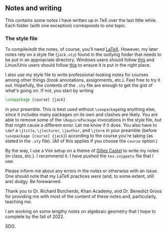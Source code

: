 ## Notes and writing
This contains some notes I have written up in TeX over the last little while. Each folder (with one exception) corresponds to one topic.



### The style file
To compile/edit the notes, of course, you'll need [LaTeX](https://www.latex-project.org/get/). However, my later notes rely on a style file (`jack.sty`) found in the outlying folder that needs to be put in an appropriate directory. Windows users should follow [this](https://tex.stackexchange.com/a/1138/269697) and Linux/Unix users should follow [this](https://tex.stackexchange.com/a/10256/269697) to ensure it is put in the right place. 

I also use my style file to write professional-looking notes for courses among other things (book annotations, assignments, etc.). Feel free to try it out. Hopefully, the contents of the `.sty` file are enough to get the gist of what's going on. If not, you start by writing
```tex
\usepackage [course] {jack}
```
in your preamble. This is best used without `\usepackage`ing anything else, since it includes many packages on its own and clashes are likely. You are able to remove some of the `\RequirePackage` invocations in the style file, but that might cause a different error. Let me know if it does. You also have to `\def` a `\jtitle`, `\jlecturer`, `\jauthor`, and `\jterm` in your preamble (before `\usepackage [course] {jack}`) according to the course you're taking (as stated in the `.sty` file). (All of this applies if you choose the `course` option.)

By the way, I use a Vim setup on a theme of [Gilles Castel](https://castel.dev/post/lecture-notes-1/) to write my notes (in class, etc.). I recommend it. I have pushed the `tex.snippets` file that I use.



Please inform me about any errors in the notes or otherwise with an issue. One should note that my LaTeX practices were (and, to some extent, still are) dodgy. Be forewarned.

Thank you to Dr. Richard Borcherds, Khan Academy, and Dr. Benedict Gross for providing me with most of the content of these notes and, particularly, teaching me. 

I am working on some lengthy notes on algebraic geometry that I hope to complete by the fall of 2022. 

SDG.
